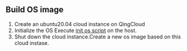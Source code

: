 ## Build OS image
1. Create an ubuntu20.04 cloud instance on QingCloud
2. Initialize the OS
Execute [init os script](../hack/os/init-os.sh) on the host.
3. Shut down the cloud instance.Create a new os image based on this cloud instase.